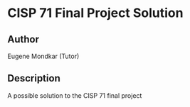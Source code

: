 # CISP 71 Final Project Solution

## Author

Eugene Mondkar (Tutor)

## Description

A possible solution to the CISP 71 final project